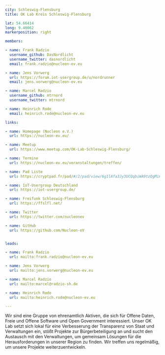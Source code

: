 ```yaml
---
city: Schleswig-Flensburg
title: OK Lab Kreis Schleswig-Flensburg

lat: 54.66414
long: 9.40062
markerposition: right

members:

- name: Frank Radzio
  username_github: DasNordlicht
  username_twitter: dasnordlicht
  email: frank.radzio@nucleon-ev.eu

- name: Jens Vorwerg
  url: https://forum.iot-usergroup.de/u/nordrunner
  email: jens.vorwerg@nucleon-ev.eu

- name: Marcel Radzio
  username_github: mtrnord
  username_twitter: mtrnord

- name: Heinrich Rode
  email: heinrich.rode@nucleon-ev.eu

links:

- name: Homepage (Nucleon e.V.)
  url: https://nucleon-ev.eu/

- name: Meetup
  url: https://www.meetup.com/OK-Lab-Schleswig-Flensburg/

- name: Termine
  url: https://nucleon-ev.eu/veranstaltungen/treffen/

- name: Pad Liste
  url: https://cryptpad.fr/pad/#/2/pad/view/6g1lAfa3Jy3UCQqbiWA9tzQgMi6XQkUTJ9Z2GuEgBa0/

- name: IoT-Usergroup Deutschland
  url: https://iot-usergroup.de/

- name: Freifunk Schleswig-Flensburg
  url: https://ffslfl.net/

- name: Twitter
  url: https://twitter.com/nucleonev

- name: GitHub
  url: https://github.com/Nucleon-eV


leads:

- name: Frank Radzio
  url: mailto:frank.radzio@nucleon-ev.eu

- name: Jens Vorwerg
  url: mailto:jens.vorwerg@nucleon-ev.eu

- name: Marcel Radzio
  url: mailto:marcel@radzio-sh.de

- name: Heinrich Rode
  url: mailto:heinrich.rode@nucleon-ev.eu

---
```


Wir sind eine Gruppe von ehrenamtlich Aktiven, die sich für Offene Daten, Freie und Offene Software und Open Government interessiert. Unser OK Lab setzt sich lokal für eine Verbesserung der Transparenz von Staat und Verwaltungen ein, stößt Projekte zur Bürgerbeteiligung an und sucht den Austausch mit den Verwaltungen, um gemeinsam Lösungen für die Herausforderungen in unserer Region zu finden. Wir treffen uns regelmäßig, um unsere Projekte weiterzuentwickeln.

